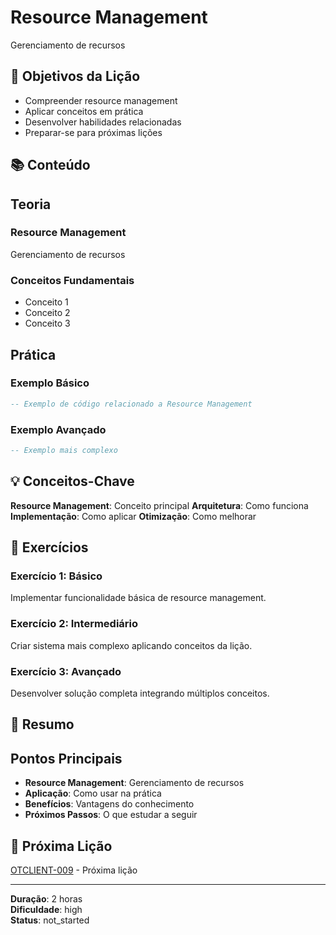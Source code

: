 
# Resource Management

Gerenciamento de recursos

## 🎯 Objetivos da Lição

- Compreender resource management
- Aplicar conceitos em prática
- Desenvolver habilidades relacionadas
- Preparar-se para próximas lições

## 📚 Conteúdo


## Teoria

### Resource Management
Gerenciamento de recursos

### Conceitos Fundamentais
- Conceito 1
- Conceito 2
- Conceito 3

## Prática

### Exemplo Básico
```lua
-- Exemplo de código relacionado a Resource Management
```

### Exemplo Avançado
```lua
-- Exemplo mais complexo
```


## 💡 Conceitos-Chave

**Resource Management**: Conceito principal
**Arquitetura**: Como funciona
**Implementação**: Como aplicar
**Otimização**: Como melhorar

## 🧪 Exercícios


### Exercício 1: Básico
Implementar funcionalidade básica de resource management.

### Exercício 2: Intermediário
Criar sistema mais complexo aplicando conceitos da lição.

### Exercício 3: Avançado
Desenvolver solução completa integrando múltiplos conceitos.


## 📝 Resumo


## Pontos Principais

- **Resource Management**: Gerenciamento de recursos
- **Aplicação**: Como usar na prática
- **Benefícios**: Vantagens do conhecimento
- **Próximos Passos**: O que estudar a seguir


## 🔗 Próxima Lição

[OTCLIENT-009](OTCLIENT-009.md) - Próxima lição

---

**Duração**: 2 horas  
**Dificuldade**: high  
**Status**: not_started
